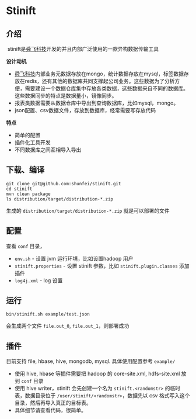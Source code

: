 Stinift
====
## 介绍
​​
stinift是[舜飞科技](http://www.sunteng.com)开发的并且内部广泛使用的一款异构数据传输工具

**设计动机**

* [舜飞科技](http://www.sunteng.com)内部业务元数据存放在mongo，统计数据存放在mysql，标签数据存放在redis，还有其他的数据库共同支撑起公司业务。这些数据为了分析方便，需要建设一个数据仓库集中存放各类数据，这些数据来自不同的数据库。这些数据同步的特点是数据量小，镜像同步。
* 报表类数据需要从数据仓库中导出到查询数据库，比如mysql，mongo。
* json配置、csv数据文件，存放到数据库，经常需要写存放代码

**特点**

* 简单的配置
* 插件化工具开发
* 不同数据库之间互相导入导出


## 下载、编译

```
git clone git@github.com:shunfei/stinift.git
cd stinift
mvn clean package
ls distribution/target/distribution-*.zip
```

生成的 `distribution/target/distribution-*.zip` 就是可以部署的文件

## 配置

查看 `conf` 目录，

* `env.sh` - 设置 jvm 运行环境，比如设置hadoop 用户
* `stinift.properties` - 设置 stinift 参数，比如 `stinift.plugin.classes` 添加插件
* `log4j.xml` - log 设置

## 运行

```
bin/stinift.sh example/test.json
```

会生成两个文件 `file.out_0`, `file.out_1`，则部署成功

## 插件

目前支持 file, hbase, hive, mongodb, mysql. 具体使用配置参考 `example/`

* 使用 hive, hbase 等插件需要把 hadoop 的 core-site.xml, hdfs-site.xml 放到 `conf` 目录
* 使用 hive writer，stinift 会先创建一个名为 `stinift.<randomstr>` 的临时表，数据目录位于 `/user/stinift/<randomstr>`，数据先以 csv 格式写入这个目录，然后再导入真正的目标表。
* 具体细节请查看代码，很简单。